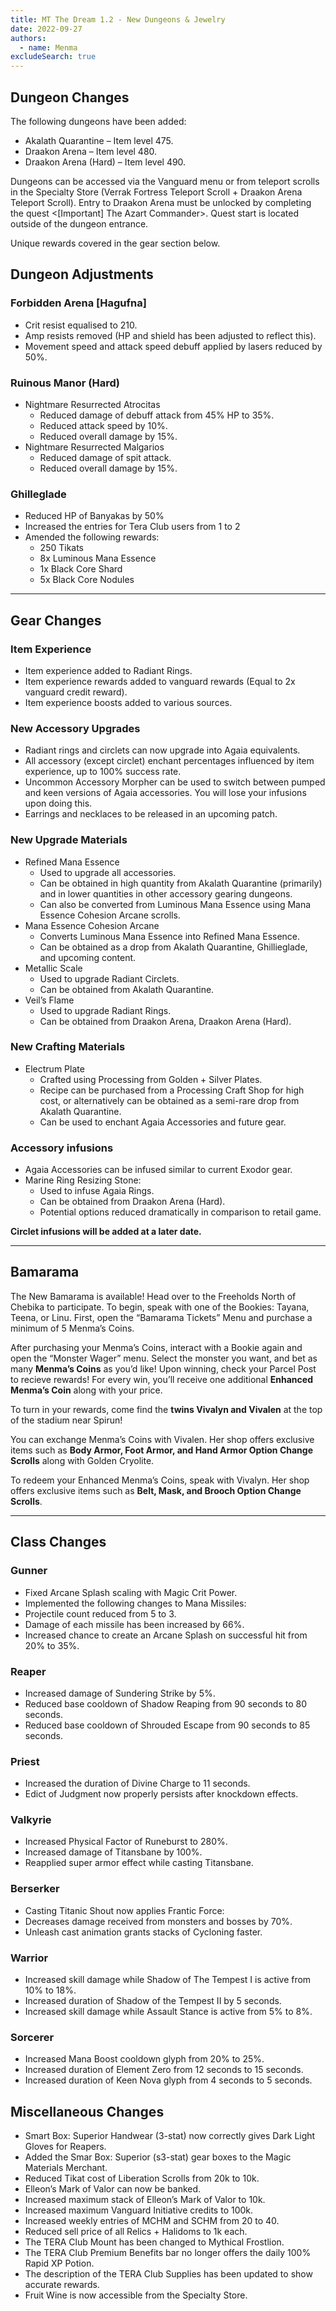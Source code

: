 ```yaml
---
title: MT The Dream 1.2 - New Dungeons & Jewelry
date: 2022-09-27
authors:
  - name: Menma
excludeSearch: true
---
```


## Dungeon Changes

The following dungeons have been added:

- Akalath Quarantine – Item level 475.
- Draakon Arena – Item level 480.
- Draakon Arena (Hard) – Item level 490.

Dungeons can be accessed via the Vanguard menu or from teleport scrolls in the Specialty Store (Verrak Fortress Teleport Scroll + Draakon Arena Teleport Scroll).
Entry to Draakon Arena must be unlocked by completing the quest <[Important] The Azart Commander>. Quest start is located outside of the dungeon entrance.

Unique rewards covered in the gear section below.

## Dungeon Adjustments

### Forbidden Arena [Hagufna]
  - Crit resist equalised to 210.
  - Amp resists removed (HP and shield has been adjusted to reflect this).
  - Movement speed and attack speed debuff applied by lasers reduced by 50%.
### Ruinous Manor (Hard)
  - Nightmare Resurrected Atrocitas
    - Reduced damage of debuff attack from 45% HP to 35%.
    - Reduced attack speed by 10%.
    - Reduced overall damage by 15%.
  - Nightmare Resurrected Malgarios
    - Reduced damage of spit attack.
    - Reduced overall damage by 15%.
### Ghilleglade
  - Reduced HP of Banyakas by 50%
  - Increased the entries for Tera Club users from 1 to 2
  - Amended the following rewards:
    - 250 Tikats 
    - 8x Luminous Mana Essence 
    - 1x Black Core Shard 
    - 5x Black Core Nodules 

<hr/>

## Gear Changes

### Item Experience

- Item experience added to Radiant Rings.
- Item experience rewards added to vanguard rewards (Equal to 2x vanguard credit reward).
- Item experience boosts added to various sources.
### New Accessory Upgrades

- Radiant rings and circlets can now upgrade into Agaia equivalents.
- All accessory (except circlet) enchant percentages influenced by item experience, up to 100% success rate.
- Uncommon Accessory Morpher can be used to switch between pumped and keen versions of Agaia accessories. You will lose your infusions upon doing this.
- Earrings and necklaces to be released in an upcoming patch.
### New Upgrade Materials

- Refined Mana Essence
   - Used to upgrade all accessories.
   - Can be obtained in high quantity from Akalath Quarantine (primarily) and in lower quantities in other accessory gearing dungeons.
   - Can also be converted from Luminous Mana Essence using Mana Essence Cohesion Arcane scrolls.
- Mana Essence Cohesion Arcane
   - Converts Luminous Mana Essence into Refined Mana Essence.
   - Can be obtained as a drop from Akalath Quarantine, Ghillieglade, and upcoming content.
- Metallic Scale
   - Used to upgrade Radiant Circlets.
   - Can be obtained from Akalath Quarantine.
- Veil’s Flame
   - Used to upgrade Radiant Rings.
   - Can be obtained from Draakon Arena, Draakon Arena (Hard).
### New Crafting Materials

- Electrum Plate
   - Crafted using Processing from Golden + Silver Plates.
   - Recipe can be purchased from a Processing Craft Shop for high cost, or alternatively can be obtained as a semi-rare drop from Akalath Quarantine.
   - Can be used to enchant Agaia Accessories and future gear.
### Accessory infusions

- Agaia Accessories can be infused similar to current Exodor gear.
- Marine Ring Resizing Stone:
   - Used to infuse Agaia Rings.
   - Can be obtained from Draakon Arena (Hard).
   - Potential options reduced dramatically in comparison to retail game.

**Circlet infusions will be added at a later date.**

<hr/>

## Bamarama
The New Bamarama is available! Head over to the Freeholds North of Chebika to participate.
To begin, speak with one of the Bookies: Tayana, Teena, or Linu.
First, open the “Bamarama Tickets” Menu and purchase a minimum of 5 Menma’s Coins.

After purchasing your Menma’s Coins, interact with a Bookie again and open the “Monster Wager” menu.
Select the monster you want, and bet as many **Menma’s Coins** as you’d like!
Upon winning, check your Parcel Post to recieve rewards!
For every win, you’ll receive one additional **Enhanced Menma’s Coin** along with your price.

To turn in your rewards, come find the **twins Vivalyn and Vivalen** at the top of the stadium near Spirun!

You can exchange Menma’s Coins with Vivalen. Her shop offers exclusive items such as **Body Armor, Foot Armor, and Hand Armor Option Change Scrolls** along with Golden Cryolite.

To redeem your Enhanced Menma’s Coins, speak with Vivalyn. Her shop offers exclusive items such as **Belt, Mask, and Brooch Option Change Scrolls**.

<hr/>

## Class Changes
### Gunner
   - Fixed Arcane Splash scaling with Magic Crit Power.
   - Implemented the following changes to Mana Missiles:
   - Projectile count reduced from 5 to 3.
   - Damage of each missile has been increased by 66%.
   - Increased chance to create an Arcane Splash on successful hit from 20% to 35%.
### Reaper
   - Increased damage of Sundering Strike by 5%.
   - Reduced base cooldown of Shadow Reaping from 90 seconds to 80 seconds.
   - Reduced base cooldown of Shrouded Escape from 90 seconds to 85 seconds.
### Priest
   - Increased the duration of Divine Charge to 11 seconds.
   - Edict of Judgment now properly persists after knockdown effects.
### Valkyrie
   - Increased Physical Factor of Runeburst to 280%.
   - Increased damage of Titansbane by 100%.
   - Reapplied super armor effect while casting Titansbane.
### Berserker
   - Casting Titanic Shout now applies Frantic Force:
   - Decreases damage received from monsters and bosses by 70%.
   - Unleash cast animation grants stacks of Cycloning faster.
### Warrior
   - Increased skill damage while Shadow of The Tempest I is active from 10% to 18%.
   - Increased duration of Shadow of the Tempest II by 5 seconds.
   - Increased skill damage while Assault Stance is active from 5% to 8%.
### Sorcerer
   - Increased Mana Boost cooldown glyph from 20% to 25%.
   - Increased duration of Element Zero from 12 seconds to 15 seconds.
   - Increased duration of Keen Nova glyph from 4 seconds to 5 seconds.

</hr>

## Miscellaneous Changes
- Smart Box: Superior Handwear (3-stat) now correctly gives Dark Light Gloves for Reapers.
- Added the Smar Box: Superior (s3-stat) gear boxes to the Magic Materials Merchant.
- Reduced Tikat cost of Liberation Scrolls from 20k to 10k.
- Elleon’s Mark of Valor can now be banked.
- Increased maximum stack of Elleon’s Mark of Valor to 10k.
- Increased maximum Vanguard Initiative credits to 100k.
- Increased weekly entries of MCHM and SCHM from 20 to 40.
- Reduced sell price of all Relics + Halidoms to 1k each.
- The TERA Club Mount has been changed to Mythical Frostlion.
- The TERA Club Premium Benefits bar no longer offers the daily 100% Rapid XP Potion.
- The description of the TERA Club Supplies has been updated to show accurate rewards. 
- Fruit Wine is now accessible from the Specialty Store.